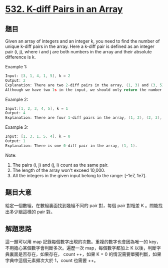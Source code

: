 # [532. K-diff Pairs in an Array](https://leetcode.com/problems/k-diff-pairs-in-an-array/)

## 題目

Given an array of integers and an integer k, you need to find the number of unique k-diff pairs in the array. Here a k-diff pair is defined as an integer pair (i, j), where i and j are both numbers in the array and their absolute difference is k.


Example 1:

```c
Input: [3, 1, 4, 1, 5], k = 2
Output: 2
Explanation: There are two 2-diff pairs in the array, (1, 3) and (3, 5).
Although we have two 1s in the input, we should only return the number of unique pairs.
```

Example 2:

```c
Input:[1, 2, 3, 4, 5], k = 1
Output: 4
Explanation: There are four 1-diff pairs in the array, (1, 2), (2, 3), (3, 4) and (4, 5).
```

Example 3:

```c
Input: [1, 3, 1, 5, 4], k = 0
Output: 1
Explanation: There is one 0-diff pair in the array, (1, 1).
```


Note:  

1. The pairs (i, j) and (j, i) count as the same pair.
2. The length of the array won't exceed 10,000.
3. All the integers in the given input belong to the range: [-1e7, 1e7].

## 題目大意


給定一個數組，在數組裏面找到幾組不同的 pair 對，每個 pair 對相差 K 。問能找出多少組這樣的 pair 對。


## 解題思路

這一題可以用 map 記錄每個數字出現的次數。重複的數字也會因為唯一的 key，不用擔心某個數字會判斷多次。遍歷一次 map，每個數字都加上 K 以後，判斷字典裏面是否存在，如果存在， count ++，如果 K = 0 的情況需要單獨判斷，如果字典中這個元素頻次大於 1，count 也需要 ++。











